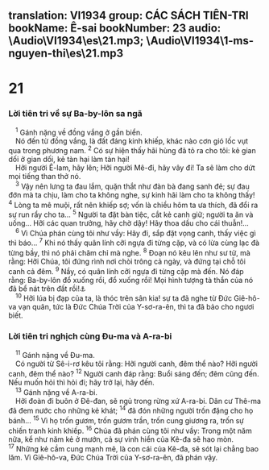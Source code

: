 translation: VI1934
group: CÁC SÁCH TIÊN-TRI
bookName: Ê-sai 
bookNumber: 23
audio: \Audio\VI1934\es\21.mp3; \Audio\VI1934\1-ms-nguyen-thi\es\21.mp3
-------

<div class="title"><h1>21</h1><h3>Lời tiên tri về sự Ba-by-lôn sa ngã</h3></div>
<span class="verse es_21_1"> <sup>1</sup> Gánh nặng về đồng vắng ở gần biển. <br/> Nó đến từ đồng vắng, là đất đáng kinh khiếp, khác nào cơn gió lốc vụt qua trong phương nam. </span>
<span class="verse es_21_2"><sup>2</sup> Có sự hiện thấy hãi hùng đã tỏ ra cho tôi: kẻ gian dối ở gian dối, kẻ tàn hại làm tàn hại! <br/> Hỡi người Ê-lam, hãy lên; Hỡi người Mê-đi, hãy vây đi! Ta sẽ làm cho dứt mọi tiếng than thở nó. <br/></span>
<span class="verse es_21_3"> <sup>3</sup> Vậy nên lưng ta đau lắm, quặn thắt như đàn bà đang sanh đẻ; sự đau đớn mà ta chịu, làm cho ta không nghe, sự kinh hãi làm cho ta không thấy! </span>
<span class="verse es_21_4"><sup>4</sup> Lòng ta mê muội, rất nên khiếp sợ; vốn là chiều hôm ta ưa thích, đã đổi ra sự run rẩy cho ta… </span>
<span class="verse es_21_5"><sup>5</sup> Người ta đặt bàn tiệc, cắt kẻ canh giữ; người ta ăn và uống… Hỡi các quan trưởng, hãy chờ dậy! Hãy thoa dầu cho cái thuẫn!… <br/></span>
<span class="verse es_21_6"> <sup>6</sup> Vì Chúa phán cùng tôi như vầy: Hãy đi, sắp đặt vọng canh, thấy việc gì thì báo… </span>
<span class="verse es_21_7"><sup>7</sup> Khi nó thấy quân lính cỡi ngựa đi từng cặp, và có lừa cùng lạc đà từng bầy, thì nó phải chăm chỉ mà nghe. </span>
<span class="verse es_21_8"><sup>8</sup> Đoạn nó kêu lên như sư tử, mà rằng: Hỡi Chúa, tôi đứng rình nơi chòi trông cả ngày, và đứng tại chỗ tôi canh cả đêm. </span>
<span class="verse es_21_9"><sup>9</sup> Nầy, có quân lính cỡi ngựa đi từng cặp mà đến. Nó đáp rằng: Ba-by-lôn đổ xuống rồi, đổ xuống rồi! Mọi hình tượng tà thần của nó đã bể nát trên đất rồi!<a data-toggle="tooltip" data-placement="bottom" title="Kh 14:8; 18:2">⚓</a><br/></span>
<span class="verse es_21_10"> <sup>10</sup> Hỡi lúa bị đạp của ta, là thóc trên sân kia! sự ta đã nghe từ Đức Giê-hô-va vạn quân, tức là Đức Chúa Trời của Y-sơ-ra-ên, thì ta đã bảo cho ngươi biết. <br/></span>
<div class="title"><h3>Lời tiên tri nghịch cùng Đu-ma và A-ra-bi</h3></div>
<span class="verse es_21_11"> <sup>11</sup> Gánh nặng về Đu-ma. <br/> Có người từ Sê-i-rơ kêu tôi rằng: Hỡi người canh, đêm thể nào? Hỡi người canh, đêm thể nào? </span>
<span class="verse es_21_12"><sup>12</sup> Người canh đáp rằng: Buổi sáng đến; đêm cũng đến. Nếu muốn hỏi thì hỏi đi; hãy trở lại, hãy đến. <br/></span>
<span class="verse es_21_13"> <sup>13</sup> Gánh nặng về A-ra-bi. <br/> Hỡi đoàn đi buôn ở Đê-đan, sẽ ngủ trong rừng xứ A-ra-bi. Dân cư Thê-ma đã đem nước cho những kẻ khát; </span>
<span class="verse es_21_14"><sup>14</sup> đã đón những người trốn đặng cho họ bánh… </span>
<span class="verse es_21_15"><sup>15</sup> Vì họ trốn gươm, trốn gươm trần, trốn cung giương ra, trốn sự chiến tranh kinh khiếp. </span>
<span class="verse es_21_16"><sup>16</sup> Chúa đã phán cùng tôi như vầy: Trong một năm nữa, kể như năm kẻ ở mướn, cả sự vinh hiển của Kê-đa sẽ hao mòn. </span>
<span class="verse es_21_17"><sup>17</sup> Những kẻ cầm cung mạnh mẽ, là con cái của Kê-đa, sẽ sót lại chẳng bao lăm. Vì Giê-hô-va, Đức Chúa Trời của Y-sơ-ra-ên, đã phán vậy. <br/></span>
